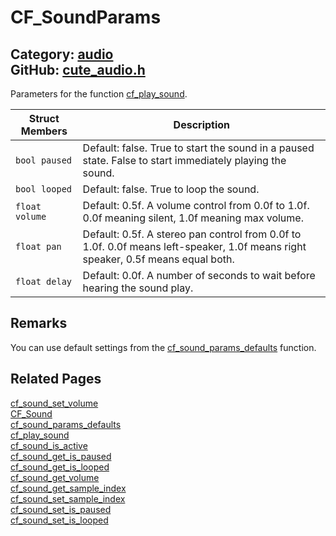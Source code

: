 [](../header.md ':include')

# CF_SoundParams

Category: [audio](/api_reference?id=audio)  
GitHub: [cute_audio.h](https://github.com/RandyGaul/cute_framework/blob/master/include/cute_audio.h)  
---

Parameters for the function [cf_play_sound](/audio/cf_play_sound.md).

Struct Members | Description
--- | ---
`bool paused` | Default: false. True to start the sound in a paused state. False to start immediately playing the sound.
`bool looped` | Default: false. True to loop the sound.
`float volume` | Default: 0.5f. A volume control from 0.0f to 1.0f. 0.0f meaning silent, 1.0f meaning max volume.
`float pan` | Default: 0.5f. A stereo pan control from 0.0f to 1.0f. 0.0f means left-speaker, 1.0f means right speaker, 0.5f means equal both.
`float delay` | Default: 0.0f. A number of seconds to wait before hearing the sound play.

## Remarks

You can use default settings from the [cf_sound_params_defaults](/audio/cf_sound_params_defaults.md) function.

## Related Pages

[cf_sound_set_volume](/audio/cf_sound_set_volume.md)  
[CF_Sound](/audio/cf_sound.md)  
[cf_sound_params_defaults](/audio/cf_sound_params_defaults.md)  
[cf_play_sound](/audio/cf_play_sound.md)  
[cf_sound_is_active](/audio/cf_sound_is_active.md)  
[cf_sound_get_is_paused](/audio/cf_sound_get_is_paused.md)  
[cf_sound_get_is_looped](/audio/cf_sound_get_is_looped.md)  
[cf_sound_get_volume](/audio/cf_sound_get_volume.md)  
[cf_sound_get_sample_index](/audio/cf_sound_get_sample_index.md)  
[cf_sound_set_sample_index](/audio/cf_sound_set_sample_index.md)  
[cf_sound_set_is_paused](/audio/cf_sound_set_is_paused.md)  
[cf_sound_set_is_looped](/audio/cf_sound_set_is_looped.md)  

